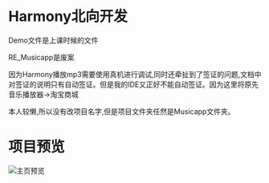 # Harmony北向开发
Demo文件是上课时候的文件

RE_Musicapp是废案

因为Harmony播放mp3需要使用真机进行调试,同时还牵扯到了签证的问题,文档中对签证的说明只有自动签证。但是我的IDE又正好不能自动签证。因为这里将原先音乐播放器->淘宝商城

本人较懒,所以没有改项目名字,但是项目文件夹任然是Musicapp文件夹。


# 项目预览 

<img src="..\ForGithub_Harmony\预览.png"  alt="主页预览" />
